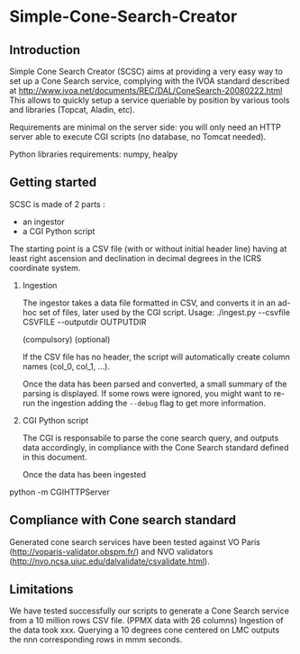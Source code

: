 Simple-Cone-Search-Creator
==========================

Introduction
------------

Simple Cone Search Creator (SCSC) aims at providing a very easy way to set up a Cone Search service, complying with the IVOA standard described at http://www.ivoa.net/documents/REC/DAL/ConeSearch-20080222.html
This allows to quickly setup a service queriable by position by various tools and libraries (Topcat, Aladin, etc).

Requirements are minimal on the server side: you will only need an HTTP server able to execute CGI scripts (no database, no Tomcat needed).

Python libraries requirements: numpy, healpy

Getting started
---------------

SCSC is made of 2 parts :

- an ingestor
- a CGI Python script 

The starting point is a CSV file (with or without initial header line) 
having at least right ascension and declination in decimal degrees in the ICRS coordinate system.

1.  Ingestion

    The ingestor takes a data file formatted in CSV, and converts it in an ad-hoc set of files, later used by the CGI script.
    Usage: 
        ./ingest.py --csvfile CSVFILE --outputdir OUTPUTDIR
        
    (compulsory)
    (optional)
        
    If the CSV file has no header, the script will automatically create column names (col_0, col_1, ...).
    
    Once the data has been parsed and converted, a small summary of the parsing is displayed. If some rows were ignored, 
    you might want to re-run the ingestion adding the `--debug` flag to get more information.

2.  CGI Python script

    
    The CGI is responsabile to parse the cone search query, and outputs data accordingly, in compliance with the Cone Search standard defined in this document.

    Once the data has been ingested 

python -m CGIHTTPServer



Compliance with Cone search standard
------------------------------------

Generated cone search services have been tested against VO Paris (http://voparis-validator.obspm.fr/) and NVO validators (http://nvo.ncsa.uiuc.edu/dalvalidate/csvalidate.html).

Limitations
-----------

We have tested successfully our scripts to generate a Cone Search service from a 10 million rows CSV file. (PPMX data with 26 columns)
Ingestion of the data took xxx.
Querying a 10 degrees cone centered on LMC outputs the nnn corresponding rows in mmm seconds. 
